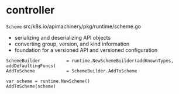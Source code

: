 # controller

`Scheme`
src/k8s.io/apimachinery/pkg/runtime/scheme.go

* serializing and deserializing API objects
* converting group, version, and kind information
* foundation for a versioned API and versioned configuration


```
SchemeBuilder          = runtime.NewSchemeBuilder(addKnownTypes, addDefaultingFuncs)
AddToScheme            = SchemeBuilder.AddToScheme

var scheme = runtime.NewScheme()
AddToScheme(scheme)
```
